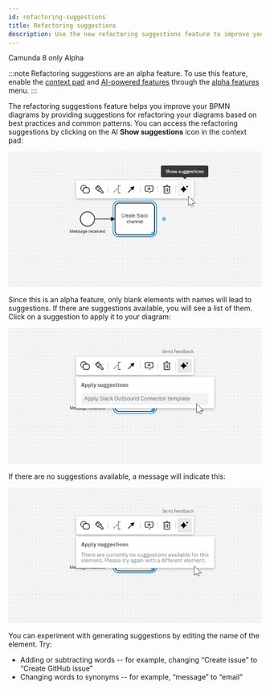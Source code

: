 ```yaml
---
id: refactoring-suggestions
title: Refactoring suggestions
description: Use the new refactoring suggestions feature to improve your BPMN diagrams.
---
```


<span class="badge badge--cloud">Camunda 8 only</span>
<span class="badge badge--alpha">Alpha</span>

:::note
Refactoring suggestions are an alpha feature. To use this feature, enable the [context pad](/components/modeler/web-modeler/new-context-pad.md) and [AI-powered features](https://camunda.com/blog/2024/02/camunda-docs-ai-developer-experience-new-level/) through the [alpha features](/components/console/manage-organization/enable-alpha-features.md) menu.
:::

The refactoring suggestions feature helps you improve your BPMN diagrams by providing suggestions for refactoring your diagrams based on best practices and common patterns. You can access the refactoring suggestions by clicking on the AI **Show suggestions** icon in the context pad:

![show suggestions icon in the context pad](./img/refactoring-suggestions-1.png)

Since this is an alpha feature, only blank elements with names will lead to suggestions. If there are suggestions available, you will see a list of them. Click on a suggestion to apply it to your diagram:

![suggestion to apply a Slack outbound Connector template](./img/refactoring-suggestions-2.png)

If there are no suggestions available, a message will indicate this:

![No refactoring suggestions available](./img/refactoring-suggestions-3.png)

You can experiment with generating suggestions by editing the name of the element. Try:

- Adding or subtracting words -- for example, changing “Create issue” to “Create GitHub issue”
- Changing words to synonyms -- for example, “message” to “email”
